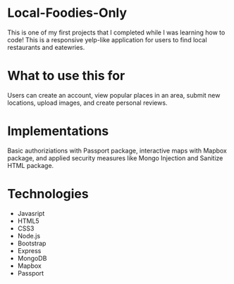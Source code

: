 # Local-Foodies-Only

This is one of my first projects that I completed while I was learning how to code! 
This is a responsive yelp-like application for users to find local restaurants and eatewries. 

# What to use this for

Users can create an account, view popular places in an area, submit new locations, upload images, and create personal reviews.

# Implementations

Basic authoriziations with Passport package, interactive maps with Mapbox package, and applied security measures like
Mongo Injection and Sanitize HTML package. 


# Technologies
* Javasript
* HTML5
* CSS3
* Node.js
* Bootstrap
* Express
* MongoDB
* Mapbox
* Passport 
